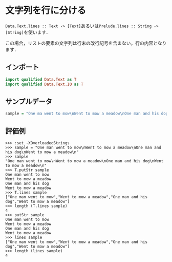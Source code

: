 文字列を行に分ける
============================

``Data.Text.lines :: Text -> [Text]``あるいは``Prelude.lines :: String -> [String]``を使います．

この場合，リストの要素の文字列は行末の改行記号を含まない，行の内容となります．

## インポート

```haskell
import qualified Data.Text as T
import qualified Data.Text.IO as T
```

## サンプルデータ

```haskell
sample = "One ma went to mow\nWent to mow a meadow\nOne man and his dog\nWent to mow a meadow\n"
```

## 評価例

```
>>> :set -XOverloadedStrings
>>> sample = "One man went to mow\nWent to mow a meadow\nOne man and his dog\nWent to mow a meadow\n"
>>> sample
"One man went to mow\nWent to mow a meadow\nOne man and his dog\nWent to mow a meadow\n"
>>> T.putStr sample
One man went to mow
Went to mow a meadow
One man and his dog
Went to mow a meadow
>>> T.lines sample
["One man went to mow","Went to mow a meadow","One man and his dog","Went to mow a meadow"]
>>> length (T.lines sample)
4
>>> putStr sample
One man went to mow
Went to mow a meadow
One man and his dog
Went to mow a meadow
>>> lines sample
["One man went to mow","Went to mow a meadow","One man and his dog","Went to mow a meadow"]
>>> length (lines sample)
4
```
